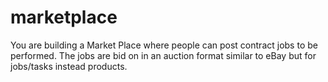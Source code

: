 # marketplace
You are building a Market Place where people can post contract jobs to be performed. The jobs are bid on in an auction format similar to eBay but for jobs/tasks instead products.
